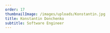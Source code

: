```yaml
---
order: 17
thumbnailImage: /images/uploads/Konstantin.jpg
title: Konstantin Donchenko
subtitle: Software Engineer
---
```


